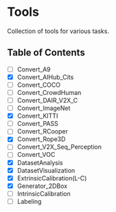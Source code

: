 # Tools

Collection of tools for various tasks.

## Table of Contents

- [ ] Convert_A9
- [x] Convert_AIHub_Cits
- [ ] Convert_COCO
- [ ] Convert_CrowdHuman
- [ ] Convert_DAIR_V2X_C
- [ ] Convert_ImageNet
- [x] Convert_KITTI
- [ ] Convert_PASS
- [ ] Convert_RCooper
- [x] Convert_Rope3D
- [ ] Convert_V2X_Seq_Perception
- [ ] Convert_VOC
- [x] DatasetAnalysis
- [x] DatasetVisualization
- [x] ExtrinsicCalibration(L-C)
- [x] Generator_2DBox
- [ ] IntrinsicCalibration
- [ ] Labeling
